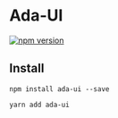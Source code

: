 # Ada-UI

[![npm version](https://badge.fury.io/js/ada-ui.svg)](https://badge.fury.io/js/ada-ui)

## Install

~~~
npm install ada-ui --save
~~~

~~~
yarn add ada-ui
~~~
